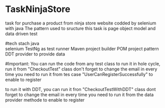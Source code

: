# TaskNinjaStore

task for purchase a product from ninja store website
codded by selenium with java 
The pattern used to sructure this task is page object model and data driven test

#tech stach
java  
selenium 
TestNg as test runner
Maven project builder
POM project pattern
DDT provider to provide data

#Important:
You can run the code from any test class 
to run it in hole cycle, run it from "CheckoutTest" class
don't forget to change the email in every time you need to run it from tes case "UserCanRegisterSuccessfully" to enable to register

to run it with DDT, you can run it fron "CheckoutTestWithDDT" class
dont forget to change the email in every time you need to run it from the data provider methode to enable to register
